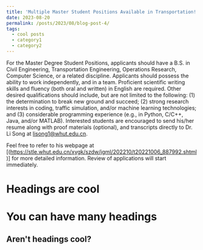```yaml
---
title: 'Multiple Master Student Positions Available in Transportation!'
date: 2023-08-20
permalink: /posts/2023/08/blog-post-4/
tags:
  - cool posts
  - category1
  - category2
---
```


For the Master Degree Student Positions, applicants should have a B.S. in Civil Engineering, Transportation Engineering, Operations Research, Computer Science, or a related discipline. Applicants should possess the ability to work independently, and in a team. Proficient scientific writing skills and fluency (both oral and written) in English are required. Other desired qualifications should include, but are not limited to the following: (1) the determination to break new ground and succeed; (2) strong research interests in coding, traffic simulation, and/or machine learning technologies; and (3) considerable programming experience (e.g., in Python, C/C++, Java, and/or MATLAB). Interested students are encouraged to send his/her resume along with proof materials (optional), and transcripts directly to Dr. Li Song at lisong1@whut.edu.cn. 

Feel free to refer to his webpage at [(https://stle.whut.edu.cn/xygk/szdw/jgml/202210/t20221006_887992.shtml)] for more detailed information. Review of applications will start immediately.

Headings are cool
======

You can have many headings
======

Aren't headings cool?
------
